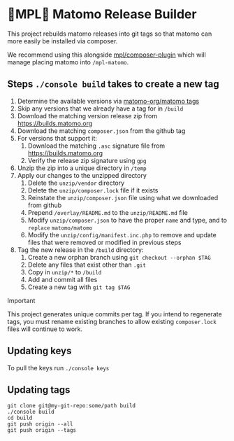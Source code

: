 # 🍁MPL🍁 Matomo Release Builder
This project rebuilds matomo releases into git tags so that matomo can more easily be installed via composer.

We recommend using this alongside [mpl/composer-plugin](https://github.com/PortlandLabs/mpl-composer-plugin/) which will
manage placing matomo into `/mpl-matomo`.

## Steps `./console build` takes to create a new tag

1. Determine the available versions via [matomo-org/matomo tags](https://github.com/matomo-org/matomo/tags)
2. Skip any versions that we already have a tag for in `/build`
3. Download the matching version release zip from https://builds.matomo.org
4. Download the matching `composer.json` from the github tag
5. For versions that support it:
   1. Download the matching `.asc` signature file from https://builds.matomo.org
   2. Verify the release zip signature using `gpg`
6. Unzip the zip into a unique directory in `/temp`
7. Apply our changes to the unzipped directory
   1. Delete the `unzip/vendor` directory
   2. Delete the `unzip/composer.lock` file if it exists
   3. Reinstate the `unzip/composer.json` file using what we downloaded from github
   4. Prepend `/overlay/README.md` to the `unzip/README.md` file
   5. Modify `unzip/composer.json` to have the proper `name` and type, and to `replace` `matomo/matomo`
   6. Modify the `unzip/config/manifest.inc.php` to remove and update files that were removed or modified in previous steps
8. Tag the new release in the `/build` directory:
    1. Create a new orphan branch using `git checkout --orphan $TAG`
    2. Delete any files that exist other than `.git`
    3. Copy in `unzip/*` to `/build`
    4. Add and commit all files
    5. Create a new tag with `git tag $TAG`

> [!IMPORTANT]
> This project generates unique commits per tag. If you intend to regenerate tags, you must rename existing branches to
> allow existing `composer.lock` files will continue to work.

## Updating keys
To pull the keys run `./console keys`

## Updating tags

```shell
git clone git@my-git-repo:some/path build
./console build
cd build
git push origin --all
git push origin --tags
```

